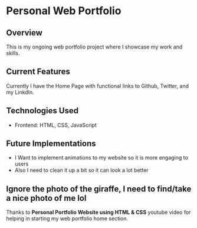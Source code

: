 # Personal Web Portfolio

## Overview

This is my ongoing web portfolio project where I showcase my work and skills.

## Current Features

Currently I have the Home Page with functional links to Github, Twitter, and my LinkdIn.



## Technologies Used

- Frontend: HTML, CSS, JavaScript


## Future Implementations

- I Want to implement animations to my website so it is more engaging to users
- Also I need to clean it up a bit so it can look a lot better




## Ignore the photo of the giraffe, I need to find/take a nice photo of me lol

Thanks to **Personal Portfolio Website using HTML & CSS** youtube video for helping in starting my web portfolio home section.
